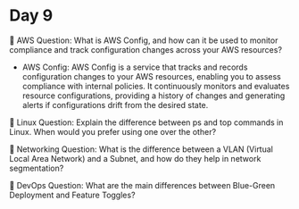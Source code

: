 # Day 9

🔸 AWS Question:
What is AWS Config, and how can it be used to monitor compliance and track configuration changes across your AWS resources?
- AWS Config: AWS Config is a service that tracks and records configuration changes to your AWS resources, enabling you to assess compliance with internal policies. It continuously monitors and evaluates resource configurations, providing a history of changes and generating alerts if configurations drift from the desired state.

🔸 Linux Question:
Explain the difference between ps and top commands in Linux. When would you prefer using one over the other?

🔸 Networking Question:
What is the difference between a VLAN (Virtual Local Area Network) and a Subnet, and how do they help in network segmentation?

🔸 DevOps Question:
What are the main differences between Blue-Green Deployment and Feature Toggles?

